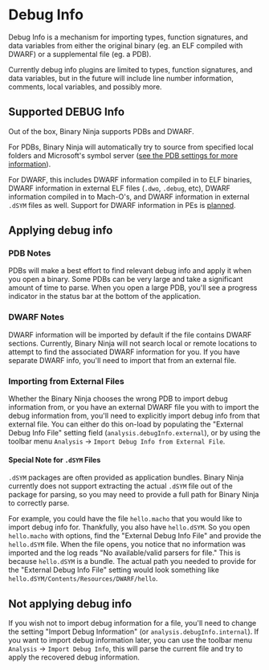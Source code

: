 # Debug Info

Debug Info is a mechanism for importing types, function signatures, and data variables from either the original binary (eg. an ELF compiled with DWARF) or a supplemental file (eg. a PDB).

Currently debug info plugins are limited to types, function signatures, and data variables, but in the future will include line number information, comments, local variables, and possibly more.

## Supported DEBUG Info

Out of the box, Binary Ninja supports PDBs and DWARF.

For PDBs, Binary Ninja will automatically try to source from specified local folders and Microsoft's symbol server ([see the PDB settings for more information](../settings.md#all-settings)).

For DWARF, this includes DWARF information compiled in to ELF binaries, DWARF information in external ELF files (`.dwo`, `.debug`, etc), DWARF information compiled in to Mach-O's, and DWARF information in external `.dSYM` files as well. Support for DWARF information in PEs is [planned](https://github.com/Vector35/binaryninja-api/issues/1555).

## Applying debug info

### PDB Notes

PDBs will make a best effort to find relevant debug info and apply it when you open a binary. Some PDBs can be very large and take a significant amount of time to parse. When you open a large PDB, you'll see a progress indicator in the status bar at the bottom of the application.

### DWARF Notes

DWARF information will be imported by default if the file contains DWARF sections. Currently, Binary Ninja will not search local or remote locations to attempt to find the associated DWARF information for you. If you have separate DWARF info, you'll need to import that from an external file.

### Importing from External Files

Whether the Binary Ninja chooses the wrong PDB to import debug information from, or you have an external DWARF file you with to import the debug information from, you'll need to explicitly import debug info from that external file. You can either do this on-load by populating the "External Debug Info File" setting field (`analysis.debugInfo.external`), or by using the toolbar menu `Analysis` -> `Import Debug Info from External File`.

#### Special Note for `.dSYM` Files

`.dSYM` packages are often provided as application bundles. Binary Ninja currently does not support extracting the actual `.dSYM` file out of the package for parsing, so you may need to provide a full path for Binary Ninja to correctly parse.

For example, you could have the file `hello.macho` that you would like to import debug info for. Thankfully, you also have `hello.dSYM`. So you open `hello.macho` with options, find the "External Debug Info File" and provide the `hello.dSYM` file. When the file opens, you notice that no information was imported and the log reads "No available/valid parsers for file." This is because `hello.dSYM` is a bundle. The actual path you needed to provide for the "External Debug Info File" setting would look something like `hello.dSYM/Contents/Resources/DWARF/hello`.

## Not applying debug info

If you wish not to import debug information for a file, you'll need to change the setting "Import Debug Information" (or `analysis.debugInfo.internal`). If you want to import debug information later, you can use the toolbar menu `Analysis` -> `Import Debug Info`, this will parse the current file and try to apply the recovered debug information.
